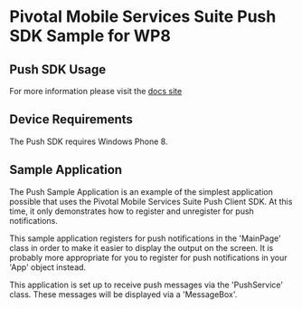Pivotal Mobile Services Suite Push SDK Sample for WP8
=====================================================

Push SDK Usage
--------------

For more information please visit the [docs site](http://http://docs.pivotal.io/mobile/notifications/wp8/)

Device Requirements
-------------------

The Push SDK requires Windows Phone 8.

Sample Application
------------------

The Push Sample Application is an example of the simplest application possible that uses the Pivotal Mobile Services Suite Push Client SDK. At this time, it only demonstrates how to register and unregister for push notifications.

This sample application registers for push notifications in the 'MainPage' class in order to make it easier to display the output on the screen. It is probably more appropriate for you to register for push notifications in your 'App' object instead.

This application is set up to receive push messages via the 'PushService' class. These messages will be displayed via a 'MessageBox'.
